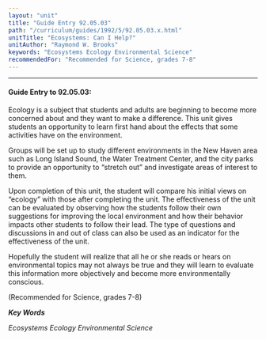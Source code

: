 ```yaml
---
layout: "unit"
title: "Guide Entry 92.05.03"
path: "/curriculum/guides/1992/5/92.05.03.x.html"
unitTitle: "Ecosystems: Can I Help?"
unitAuthor: "Raymond W. Brooks"
keywords: "Ecosystems Ecology Environmental Science"
recommendedFor: "Recommended for Science, grades 7-8"
---
```

<body>
<hr/>
<h4>
Guide Entry to 92.05.03:
</h4>
Ecology is a subject that students and adults are beginning to become more concerned about and they want to make a difference. This unit gives students an opportunity to learn first hand about the effects that some activities have on the environment.
<p>
Groups will be set up to study different environments in the New Haven area such as Long Island Sound, the Water Treatment Center, and the city parks to provide an opportunity to “stretch out” and investigate areas of interest to them.
</p>
<p>
Upon completion of this unit, the student will compare his initial views on “ecology” with those after completing the unit. The effectiveness of the unit can be evaluated by observing how the students follow their own suggestions for improving the local environment and how their behavior impacts other students to follow their lead. The type of questions and discussions in and out of class can also be used as an indicator for the effectiveness of the unit.
</p>
<p>
Hopefully the student will realize that all he or she reads or hears on environmental topics may not always be true and they will learn to evaluate this information more objectively and become more environmentally conscious.
</p>
<p>
(Recommended for Science, grades 7-8)
</p>
<p>
<b>
<i>
Key Words
</i>
</b>
<br/>
</p>
<p>
<i>
Ecosystems Ecology Environmental Science
</i>
</p>
</body>